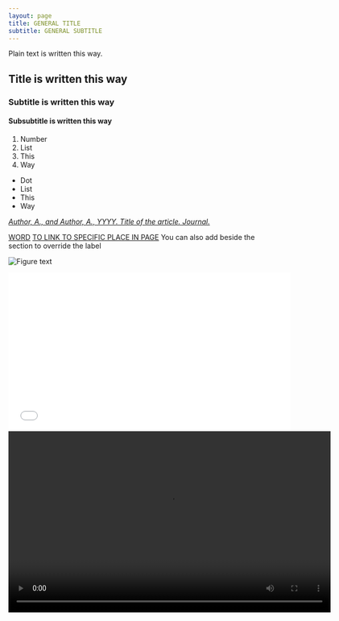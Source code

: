 ```yaml
---
layout: page
title: GENERAL TITLE
subtitle: GENERAL SUBTITLE
---
```


<!-- Comment -->

Plain text is written this way.

## Title is written this way
### Subtitle is written this way
#### Subsubtitle is written this way

<!-- LISTS -->
1.	Number
2.	List
3.  This
4.  Way

*   Dot
*   List
*   This
*   Way

<!-- REFERENCES -->
[*Author, A., and Author, A., YYYY. Title of the article. Journal.*](LINK-TO-THE-ARTICLE)

<!-- LINKS -->
[WORD](LINK)
[TO LINK TO SPECIFIC PLACE IN PAGE](https://modelflows.github.io/modelflowsapp/THEPAGE/#THESECTIONNAME)
You can also add <a id="pattern-medical"></a> beside the section to override the label

<!-- IMAGES -->
![Figure text](https://github.com/modelflows/modelflowsapp/blob/master/assets/img/YOURIMAGEHERE.png?raw=true)

<!-- VIDEOS -->
<iframe width="560" height="315" src="LINK-EXTRACTED-FROM-YOUTUBE-CODE" title="YouTube video player" frameborder="0" allow="accelerometer; autoplay; clipboard-write; encrypted-media; gyroscope; picture-in-picture; web-share" referrerpolicy="strict-origin-when-cross-origin" allowfullscreen></iframe>
<video width="640" height="360" controls><source src="https://github.com/modelflows/modelflowsapp/blob/master/assets/vid/YOURVIDEOHERE.mp4?raw=true" type="video/mp4">
